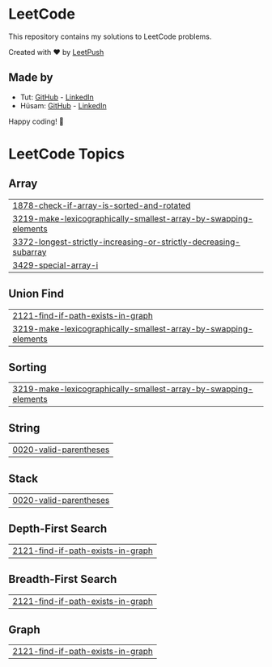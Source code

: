 # LeetCode

This repository contains my solutions to LeetCode problems.

Created with :heart: by [LeetPush](https://github.com/husamahmud/LeetPush)

 ## Made by 
 - Tut: [GitHub](https://github.com/TutTrue) - [LinkedIn](https://www.linkedin.com/in/mahmoud-hamdy-8b6825245/)
 - Hüsam: [GitHub](https://github.com/husamahmud) - [LinkedIn](https://www.linkedin.com/in/husamahmud/)

 Happy coding! 🚀
<!---LeetCode Topics Start-->
# LeetCode Topics
## Array
|  |
| ------- |
| [1878-check-if-array-is-sorted-and-rotated](https://github.com/Nishant0073/BrainTunning/tree/master/1878-check-if-array-is-sorted-and-rotated) |
| [3219-make-lexicographically-smallest-array-by-swapping-elements](https://github.com/Nishant0073/BrainTunning/tree/master/3219-make-lexicographically-smallest-array-by-swapping-elements) |
| [3372-longest-strictly-increasing-or-strictly-decreasing-subarray](https://github.com/Nishant0073/BrainTunning/tree/master/3372-longest-strictly-increasing-or-strictly-decreasing-subarray) |
| [3429-special-array-i](https://github.com/Nishant0073/BrainTunning/tree/master/3429-special-array-i) |
## Union Find
|  |
| ------- |
| [2121-find-if-path-exists-in-graph](https://github.com/Nishant0073/BrainTunning/tree/master/2121-find-if-path-exists-in-graph) |
| [3219-make-lexicographically-smallest-array-by-swapping-elements](https://github.com/Nishant0073/BrainTunning/tree/master/3219-make-lexicographically-smallest-array-by-swapping-elements) |
## Sorting
|  |
| ------- |
| [3219-make-lexicographically-smallest-array-by-swapping-elements](https://github.com/Nishant0073/BrainTunning/tree/master/3219-make-lexicographically-smallest-array-by-swapping-elements) |
## String
|  |
| ------- |
| [0020-valid-parentheses](https://github.com/Nishant0073/BrainTunning/tree/master/0020-valid-parentheses) |
## Stack
|  |
| ------- |
| [0020-valid-parentheses](https://github.com/Nishant0073/BrainTunning/tree/master/0020-valid-parentheses) |
## Depth-First Search
|  |
| ------- |
| [2121-find-if-path-exists-in-graph](https://github.com/Nishant0073/BrainTunning/tree/master/2121-find-if-path-exists-in-graph) |
## Breadth-First Search
|  |
| ------- |
| [2121-find-if-path-exists-in-graph](https://github.com/Nishant0073/BrainTunning/tree/master/2121-find-if-path-exists-in-graph) |
## Graph
|  |
| ------- |
| [2121-find-if-path-exists-in-graph](https://github.com/Nishant0073/BrainTunning/tree/master/2121-find-if-path-exists-in-graph) |
<!---LeetCode Topics End-->